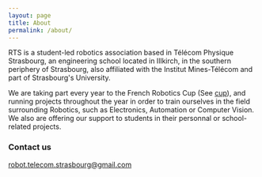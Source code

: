 ```yaml
---
layout: page
title: About
permalink: /about/
---
```


RTS is a student-led robotics association based in Télécom Physique Strasbourg, an engineering school located in Illkirch, in the southern periphery of Strasbourg, also affiliated with the Institut Mines-Télécom and part of Strasbourg's University.

We are taking part every year to the French Robotics Cup (See [cup](/cup/)), and running projects throughout the year in order to train ourselves in the field surrounding Robotics, such as Electronics, Automation or Computer Vision. We also are offering our support to students in their personnal or school-related projects.


### Contact us
[robot.telecom.strasbourg@gmail.com](mailto:robot.telecom.strasbourg@gmail.com)
